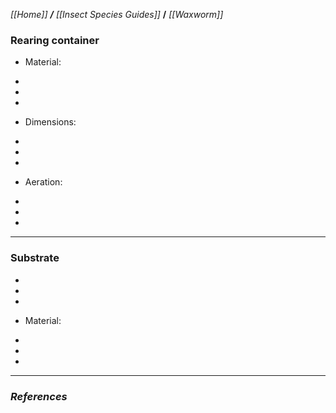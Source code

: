 _[[Home]] **/** [[Insect Species Guides]]_ **/** _[[Waxworm]]_

### Rearing container


* Material:

-
-
-

* Dimensions: 

-
-
-
* Aeration:

-
-
-

***

### **Substrate**

-
-
-

* Material:

-
-
-
***

### *References*